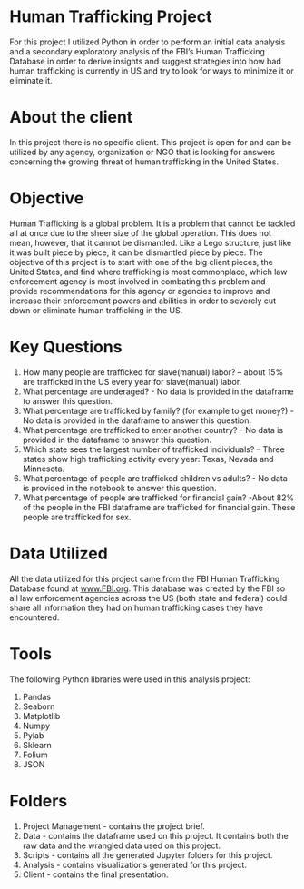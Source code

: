 # Human Trafficking Project
For this project I utilized Python in order to perform an initial data analysis and a secondary exploratory analysis of the FBI’s Human Trafficking Database in order to derive insights and suggest strategies into how bad human trafficking is currently in US and try to look for ways to minimize it or eliminate it.
# About the client
In this project there is no specific client. This project is open for and can be utilized by any agency, organization or NGO that is looking for answers concerning the growing threat of human trafficking in the United States. 
# Objective
Human Trafficking is a global problem. It is a problem that cannot be tackled all at once due to the sheer size of the global operation. This does not mean, however, that it cannot be dismantled. Like a Lego structure, just like it was built piece by piece, it can be dismantled piece by piece. The objective of this project is to start with one of the big client pieces, the United States, and find where trafficking is most commonplace, which law enforcement agency is most involved in combating this problem and provide recommendations for this agency or agencies to improve and increase their enforcement powers and abilities in order to severely cut down or eliminate human trafficking in the US.
# Key Questions
1.	How many people are trafficked for slave(manual) labor? – about 15% are trafficked in the US every year for slave(manual) labor.
2.	What percentage are underaged? - No data is provided in the dataframe to answer this question.
3.	What percentage are trafficked by family? (for example to get money?) - No data is provided in the dataframe to answer this question.
4.	What percentage are trafficked to enter another country? - No data is provided in the dataframe to answer this question.
5.	Which state sees the largest number of trafficked individuals? – Three states show high trafficking activity every year: Texas, Nevada and Minnesota.
6.	What percentage of people are trafficked children vs adults? - No data is provided in the notebook to answer this question.
7.	What percentage of people are trafficked for financial gain? -About 82% of the people in the FBI dataframe are trafficked for financial gain. These people are trafficked for sex.
# Data Utilized
All the data utilized for this project came from the FBI Human Trafficking Database found at www.FBI.org.  This database was created by the FBI so all law enforcement agencies across the US (both state and federal) could share all information they had on human trafficking cases they have encountered.
# Tools
The following Python libraries were used in this analysis project:
1.	Pandas
2.	Seaborn
3.	Matplotlib
4.	Numpy
5.	Pylab
6.	Sklearn
7.	Folium
8.	JSON
# Folders
1. Project Management - contains the project brief.
2. Data - contains the dataframe used on this project. It contains both the raw data and the wrangled data used on this project.
3. Scripts - contains all the generated Jupyter folders for this project.
4. Analysis - contains visualizations generated for this project.
5. Client - contains the final presentation.
